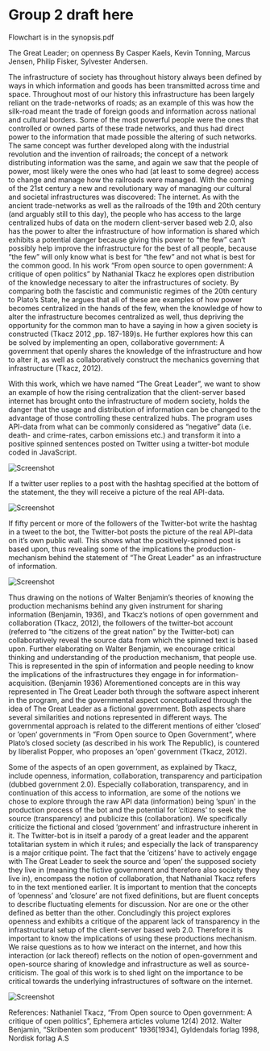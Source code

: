<h1>Group 2 draft here</h1>

Flowchart is in the synopsis.pdf

The Great Leader; on openness
By Casper Kaels, Kevin Tonning,  Marcus Jensen, Philip Fisker, Sylvester Andersen.

The infrastructure of society has throughout history always been defined by ways in which information and goods has been transmitted across time and space. Throughout most of our history this infrastructure has been largely reliant on the trade-networks of roads; as an example of this was how the silk-road meant the trade of foreign goods and information across national and cultural borders. Some of the most powerful people were the ones that controlled or owned parts of these trade networks, and thus had direct power to the information that made possible the altering of such networks.
The same concept was further developed along with the industrial revolution and the invention of railroads; the concept of a network distributing information was the same, and again we saw that the people of power, most likely were the ones who had (at least to some degree) access to change and manage how the railroads were managed.
With the coming of the 21st century a new and revolutionary way of managing our cultural and societal infrastructures was discovered: The internet.
As with the ancient trade-networks as well as the railroads of the 19th and 20th century (and arguably still to this day), the people who has access to the large centralized hubs of data on the modern client-server based web 2.0, also has the power to alter the infrastructure of how information is shared which exhibits a potential danger because giving this power to “the few” can’t possibly help improve the infrastructure for the best of all people, because “the few” will only know what is best for “the few” and not what is best for the common good. In his work “From open source to open government: A critique of open politics” by Nathanial Tkacz he explores open distribution of the knowledge necessary to alter the infrastructures of society. By comparing both the fascistic and communistic regimes of the 20th century to Plato’s State, he argues that all of these are examples of how power becomes centralized in the hands of the few, when the knowledge of how to alter the infrastructure becomes centralized as well, thus depriving the opportunity for the common man to have a saying in how a given society is constructed (Tkacz 2012  ,pp. 187-189)s. He further explores how this can be solved by implementing an open, collaborative government: A government that openly shares the knowledge of the infrastructure and how to alter it, as well as collaboratively construct the mechanics governing that infrastructure (Tkacz, 2012).

With this work, which we have named “The Great Leader”, we want to show an example of how the rising centralization that the client-server based internet has brought onto the infrastructure of modern society, holds the danger that the usage and distribution of information can be changed to the advantage of those controlling these centralized hubs.
The program uses API-data from what can be commonly considered as “negative” data (i.e. death- and crime-rates, carbon emissions etc.) and transform it into a positive spinned sentences posted on Twitter using a twitter-bot module coded in JavaScript. 

![Screenshot](https://github.com/AUAP/AP2017/blob/master/Final_Project/Group%202/Draft/readme1.PNG) 

If a twitter user replies to a post with the hashtag specified at the bottom of the statement, the they will receive a picture of the real API-data.

![Screenshot](https://github.com/AUAP/AP2017/blob/master/Final_Project/Group%202/Draft/readme2.PNG)  

 If fifty percent or more of the followers of the Twitter-bot write the hashtag in a tweet to the bot, the Twitter-bot posts the picture of the real API-data on it’s own public wall. This shows what the positively-spinned post is based upon, thus revealing some of the implications the production-mechanism behind the statement of “The Great Leader” as an infrastructure of information. 

![Screenshot](https://github.com/AUAP/AP2017/blob/master/Final_Project/Group%202/Draft/readme3.PNG) 

Thus drawing on the notions of Walter Benjamin’s theories of knowing the production mechanisms behind any given instrument for sharing information (Benjamin, 1936), and Tkacz’s notions of open government and collaboration (Tkacz, 2012), the followers of the twitter-bot account (referred to “the citizens of the great nation” by the Twitter-bot) can collaboratively reveal the source data from which the spinned text is based upon. Further elaborating on Walter Benjamin, we encourage critical thinking and understanding of the production mechanism, that people use. This is represented in the spin of information and people needing to know the implications of the infrastructures they engage in for information-acquisition. (Benjamin 1936)
Aforementioned concepts are in this way represented in The Great Leader both through the software aspect inherent in the program, and the governmental aspect conceptualized through the idea of The Great Leader as a fictional government. Both aspects share several similarities and notions represented in different ways. 
The governmental approach is related to the different mentions of either ’closed’ or ’open’ governments in ”From Open source to Open Government”, where Plato’s closed society (as described in his work The Republic), is countered by liberalist Popper, who proposes an ’open’ government (Tkacz, 2012).

Some of the aspects of an open government, as explained by Tkacz, include openness, information, collaboration, transparency and participation (dubbed government 2.0). Especially collaboration, transparency, and in continuation of this access to information, are some of the notions we chose to explore through the raw API data (information) being ’spun’ in the production process of the bot and the potential for ’citizens’ to seek the source (transparency) and publicize this (collaboration). 
We specifically criticize the fictional and closed ’government’ and infrastructure inherent in it. The Twitter-bot is in itself a parody of a great leader and the apparent totalitarian system in which it rules; and especially the lack of transparency is a major critique point. The fact that the ’citizens’ have to actively engage with The Great Leader to seek the source and ’open’ the supposed society they live in (meaning the fictive government and therefore also society they live in), encompass the notion of collaboration, that Nathanial Tkacz refers to in the text mentioned earlier. It is important to mention that the concepts of ’openness’ and ’closure’ are not fixed definitions, but are fluent concepts to describe fluctuating elements for discussion. Nor are one or the other defined as better than the other. 
Concludingly this project explores openness and exhibits a critique of the apparent lack of transparency in the infrastructural setup of the client-server based web 2.0. Therefore it is important to know the implications of using these productions mechanism. We raise questions as to how we interact on the internet, and how this interaction (or lack thereof) reflects on the notion of open-government and open-source sharing of knowledge and infrastructure as well as source-criticism.
The goal of this work is to shed light on the importance to be critical towards the underlying  infrastructures of software on the internet.  

![Screenshot](https://github.com/AUAP/AP2017/blob/master/Final_Project/Group%202/Draft/flowchart.jpg) 

References:
Nathaniel Tkacz, “From Open source to Open government: A critique of open politics”, Ephemera articles volume 12(4) 2012.
Walter Benjamin, “Skribenten som producent” 1936[1934], Gyldendals forlag 1998, Nordisk forlag A.S


